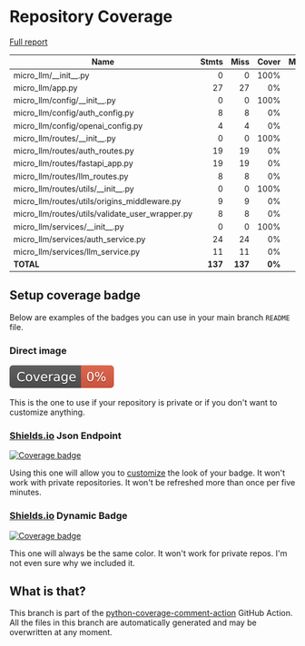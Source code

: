 # Repository Coverage

[Full report](https://htmlpreview.github.io/?https://github.com/gueriboutmathieu/micro_llm/blob/python-coverage-comment-action-data/htmlcov/index.html)

| Name                                               |    Stmts |     Miss |  Cover |   Missing |
|--------------------------------------------------- | -------: | -------: | -----: | --------: |
| micro\_llm/\_\_init\_\_.py                         |        0 |        0 |   100% |           |
| micro\_llm/app.py                                  |       27 |       27 |     0% |      1-48 |
| micro\_llm/config/\_\_init\_\_.py                  |        0 |        0 |   100% |           |
| micro\_llm/config/auth\_config.py                  |        8 |        8 |     0% |      1-12 |
| micro\_llm/config/openai\_config.py                |        4 |        4 |     0% |       1-6 |
| micro\_llm/routes/\_\_init\_\_.py                  |        0 |        0 |   100% |           |
| micro\_llm/routes/auth\_routes.py                  |       19 |       19 |     0% |      1-23 |
| micro\_llm/routes/fastapi\_app.py                  |       19 |       19 |     0% |      1-30 |
| micro\_llm/routes/llm\_routes.py                   |        8 |        8 |     0% |      1-16 |
| micro\_llm/routes/utils/\_\_init\_\_.py            |        0 |        0 |   100% |           |
| micro\_llm/routes/utils/origins\_middleware.py     |        9 |        9 |     0% |      1-14 |
| micro\_llm/routes/utils/validate\_user\_wrapper.py |        8 |        8 |     0% |      1-11 |
| micro\_llm/services/\_\_init\_\_.py                |        0 |        0 |   100% |           |
| micro\_llm/services/auth\_service.py               |       24 |       24 |     0% |      1-31 |
| micro\_llm/services/llm\_service.py                |       11 |       11 |     0% |      1-23 |
|                                          **TOTAL** |  **137** |  **137** | **0%** |           |


## Setup coverage badge

Below are examples of the badges you can use in your main branch `README` file.

### Direct image

[![Coverage badge](https://raw.githubusercontent.com/gueriboutmathieu/micro_llm/python-coverage-comment-action-data/badge.svg)](https://htmlpreview.github.io/?https://github.com/gueriboutmathieu/micro_llm/blob/python-coverage-comment-action-data/htmlcov/index.html)

This is the one to use if your repository is private or if you don't want to customize anything.

### [Shields.io](https://shields.io) Json Endpoint

[![Coverage badge](https://img.shields.io/endpoint?url=https://raw.githubusercontent.com/gueriboutmathieu/micro_llm/python-coverage-comment-action-data/endpoint.json)](https://htmlpreview.github.io/?https://github.com/gueriboutmathieu/micro_llm/blob/python-coverage-comment-action-data/htmlcov/index.html)

Using this one will allow you to [customize](https://shields.io/endpoint) the look of your badge.
It won't work with private repositories. It won't be refreshed more than once per five minutes.

### [Shields.io](https://shields.io) Dynamic Badge

[![Coverage badge](https://img.shields.io/badge/dynamic/json?color=brightgreen&label=coverage&query=%24.message&url=https%3A%2F%2Fraw.githubusercontent.com%2Fgueriboutmathieu%2Fmicro_llm%2Fpython-coverage-comment-action-data%2Fendpoint.json)](https://htmlpreview.github.io/?https://github.com/gueriboutmathieu/micro_llm/blob/python-coverage-comment-action-data/htmlcov/index.html)

This one will always be the same color. It won't work for private repos. I'm not even sure why we included it.

## What is that?

This branch is part of the
[python-coverage-comment-action](https://github.com/marketplace/actions/python-coverage-comment)
GitHub Action. All the files in this branch are automatically generated and may be
overwritten at any moment.
